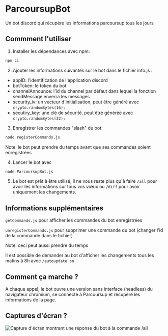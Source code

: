 # ParcoursupBot
Un bot discord qui récupère les informations parcoursup tous les jours

## Commment l'utiliser
1. Installer les dépendances avec npm:
```bash
npm ci
```

2. Ajouter les informations suivantes sur le bot dans le fichier info.js :
- appID: l'identification de l'application discord
- botToken: le token du bot
- channelAnnounce: l'id du channel par défaut dans lequel la fonction sendMessage enverra les messages
- security_iv: un vecteur d'initialisation, peut être généré avec `crypto.randomBytes(16);`
- secutiry_key: une clé de sécurité, peut être générée avec `crypto.randomBytes(32);`

3. Enregistrer les commandes "slash" du bot: 
```bash
node registerCommands.js
```
Note: le bot peut prendre du temps avant que ses commandes soient enregistrées 

4. Lancer le bot avec
```bash
node ParcoursupBot.js
```

5. Le bot est prêt à être utilisé, il ne vous reste plus qu'à faire `/all` pour avoir les informations sur tous vos vœux ou `/diff` pour avoir uniquement les changements.

## Informations supplémentaires
`getCommands.js` pour afficher les commandes du bot enregistrées

`unregisterCommands.js` pour supprimer une commande du bot (changer l'id de la commande dans le fichier)

Note: ceci peut aussi prendre du temps

Il est possible de demander au bot d'afficher les changements tous les matins à 8h avec `/autoupdate on`

## Comment ça marche ?
A chaque appel, le bot ouvre une version sans interface (headless) du navigateur chromium, se connecte à Parcoursup et récupère les informations de la page.

## Captures d'écran ?
![Capture d'écran montrant une réponse du bot à la commande /all](https://hixy.tk/assets/pcsbot.webp)
